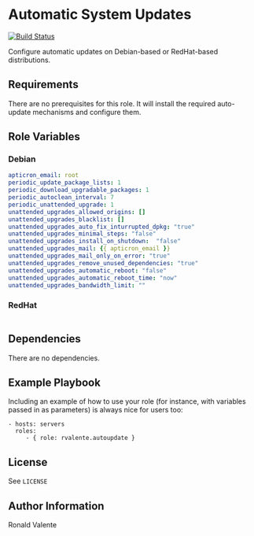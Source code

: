 # Automatic System Updates

[![Build Status](https://travis-ci.org/rvalente/ansible-role-autoupdate.svg?branch=master)](https://travis-ci.org/rvalente/ansible-role-autoupdate)

Configure automatic updates on Debian-based or RedHat-based distributions.

## Requirements

There are no prerequisites for this role. It will install the required auto-update mechanisms and configure them.

## Role Variables

### Debian

``` yaml
apticron_email: root
periodic_update_package_lists: 1
periodic_download_upgradable_packages: 1
periodic_autoclean_interval: 7
periodic_unattended_upgrade: 1
unattended_upgrades_allowed_origins: []
unattended_upgrades_blacklist: []
unattended_upgrades_auto_fix_inturrupted_dpkg: "true"
unattended_upgrades_minimal_steps: "false"
unattended_upgrades_install_on_shutdown:  "false"
unattended_upgrades_mail: {{ apticron_email }}
unattended_upgrades_mail_only_on_error: "true"
unattended_upgrades_remove_unused_dependencies: "true"
unattended_upgrades_automatic_reboot: "false"
unattended_upgrades_automatic_reboot_time: "now"
unattended_upgrades_bandwidth_limit: ""
```

### RedHat

``` yaml
```

## Dependencies

There are no dependencies.

## Example Playbook

Including an example of how to use your role (for instance, with variables passed in as parameters) is always nice for users too:

    - hosts: servers
      roles:
         - { role: rvalente.autoupdate }

## License

See `LICENSE`

## Author Information

Ronald Valente

